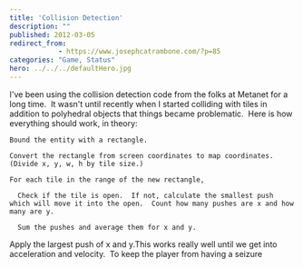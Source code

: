```yaml
---
title: 'Collision Detection'
description: ""
published: 2012-03-05
redirect_from: 
            - https://www.josephcatrambone.com/?p=85
categories: "Game, Status"
hero: ../../../defaultHero.jpg
---
```

I've been using the collision detection code from the folks at Metanet for a long time.  It wasn't until recently when I started colliding with tiles in addition to polyhedral objects that things became problematic.  Here is how everything should work, in theory:

```
Bound the entity with a rectangle.
```

```
Convert the rectangle from screen coordinates to map coordinates.  (Divide x, y, w, h by tile size.)
```

```
For each tile in the range of the new rectangle,
```

```
  Check if the tile is open.  If not, calculate the smallest push which will move it into the open.  Count how many pushes are x and how many are y.
```

```
  Sum the pushes and average them for x and y.
```

Apply the largest push of x and y.This works really well until we get into acceleration and velocity.  To keep the player from having a seizure
